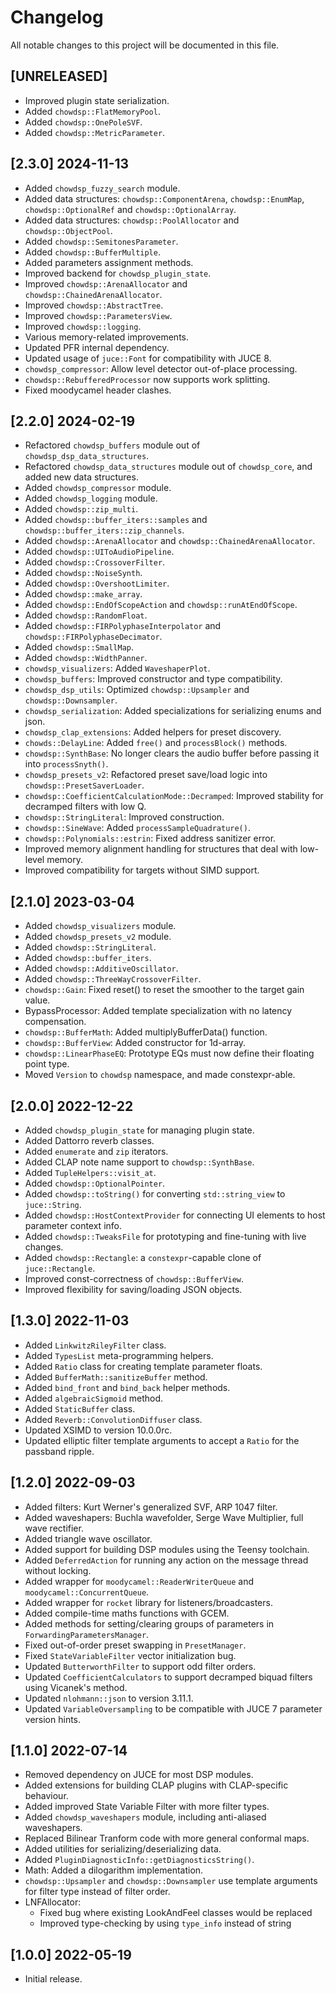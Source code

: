 # Changelog

All notable changes to this project will be documented in this file.

## [UNRELEASED]
- Improved plugin state serialization.
- Added `chowdsp::FlatMemoryPool`.
- Added `chowdsp::OnePoleSVF`.
- Added `chowdsp::MetricParameter`.

## [2.3.0] 2024-11-13
- Added `chowdsp_fuzzy_search` module.
- Added data structures: `chowdsp::ComponentArena`, `chowdsp::EnumMap`, `chowdsp::OptionalRef` and `chowdsp::OptionalArray`.
- Added data structures: `chowdsp::PoolAllocator` and `chowdsp::ObjectPool`.
- Added `chowdsp::SemitonesParameter`.
- Added `chowdsp::BufferMultiple`.
- Added parameters assignment methods.
- Improved backend for `chowdsp_plugin_state`.
- Improved `chowdsp::ArenaAllocator` and `chowdsp::ChainedArenaAllocator`.
- Improved `chowdsp::AbstractTree`.
- Improved `chowdsp::ParametersView`.
- Improved `chowdsp::logging`.
- Various memory-related improvements.
- Updated PFR internal dependency.
- Updated usage of `juce::Font` for compatibility with JUCE 8.
- `chowdsp_compressor`: Allow level detector out-of-place processing.
- `chowdsp::RebufferedProcessor` now supports work splitting.
- Fixed moodycamel header clashes.

## [2.2.0] 2024-02-19
- Refactored `chowdsp_buffers` module out of `chowdsp_dsp_data_structures`.
- Refactored `chowdsp_data_structures` module out of `chowdsp_core`, and added new data structures.
- Added `chowdsp_compressor` module.
- Added `chowdsp_logging` module.
- Added `chowdsp::zip_multi`.
- Added `chowdsp::buffer_iters::samples` and `chowdsp::buffer_iters::zip_channels`.
- Added `chowdsp::ArenaAllocator` and `chowdsp::ChainedArenaAllocator`.
- Added `chowdsp::UIToAudioPipeline`.
- Added `chowdsp::CrossoverFilter`.
- Added `chowdsp::NoiseSynth`.
- Added `chowdsp::OvershootLimiter`.
- Added `chowdsp::make_array`.
- Added `chowdsp::EndOfScopeAction` and `chowdsp::runAtEndOfScope`.
- Added `chowdsp::RandomFloat`.
- Added `chowdsp::FIRPolyphaseInterpolator` and `chowdsp::FIRPolyphaseDecimator`.
- Added `chowdsp::SmallMap`.
- Added `chowdsp::WidthPanner`.
- `chowdsp_visualizers`: Added `WaveshaperPlot`.
- `chowdsp_buffers`: Improved constructor and type compatibility.
- `chowdsp_dsp_utils`: Optimized `chowdsp::Upsampler` and `chowdsp::Downsampler`.
- `chowdsp_serialization`: Added specializations for serializing enums and json.
- `chowdsp_clap_extensions`: Added helpers for preset discovery.
- `chowds::DelayLine`: Added `free()` and `processBlock()` methods.
- `chowdsp::SynthBase`: No longer clears the audio buffer before passing it into `processSnyth()`.
- `chowdsp_presets_v2`: Refactored preset save/load logic into `chowdsp::PresetSaverLoader`.
- `chowdsp::CoefficientCalculationMode::Decramped`: Improved stability for decramped filters with low Q.
- `chowdsp::StringLiteral`: Improved construction.
- `chowdsp::SineWave`: Added `processSampleQuadrature()`.
- `chowdsp::Polynomials::estrin`: Fixed address sanitizer error.
- Improved memory alignment handling for structures that deal with low-level memory.
- Improved compatibility for targets without SIMD support.

## [2.1.0] 2023-03-04
- Added `chowdsp_visualizers` module.
- Added `chowdsp_presets_v2` module.
- Added `chowdsp::StringLiteral`.
- Added `chowdsp::buffer_iters`.
- Added `chowdsp::AdditiveOscillator`.
- Added `chowdsp::ThreeWayCrossoverFilter`.
- `chowdsp::Gain`: Fixed reset() to reset the smoother to the target gain value.
- BypassProcessor: Added template specialization with no latency compensation.
- `chowdsp::BufferMath`: Added multiplyBufferData() function.
- `chowdsp::BufferView`: Added constructor for 1d-array.
- `chowdsp::LinearPhaseEQ`: Prototype EQs must now define their floating point type.
- Moved `Version` to `chowdsp` namespace, and made constexpr-able.

## [2.0.0] 2022-12-22
- Added `chowdsp_plugin_state` for managing plugin state.
- Added Dattorro reverb classes.
- Added `enumerate` and `zip` iterators.
- Added CLAP note name support to `chowdsp::SynthBase`.
- Added `TupleHelpers::visit_at`.
- Added `chowdsp::OptionalPointer`.
- Added `chowdsp::toString()` for converting `std::string_view` to `juce::String`.
- Added `chowdsp::HostContextProvider` for connecting UI elements to host parameter context info.
- Added `chowdsp::TweaksFile` for prototyping and fine-tuning with live changes.
- Added `chowdsp::Rectangle`: a `constexpr`-capable clone of `juce::Rectangle`.
- Improved const-correctness of `chowdsp::BufferView`.
- Improved flexibility for saving/loading JSON objects.

## [1.3.0] 2022-11-03
- Added `LinkwitzRileyFilter` class.
- Added `TypesList` meta-programming helpers.
- Added `Ratio` class for creating template parameter floats.
- Added `BufferMath::sanitizeBuffer` method.
- Added `bind_front` and `bind_back` helper methods.
- Added `algebraicSigmoid` method.
- Added `StaticBuffer` class.
- Added `Reverb::ConvolutionDiffuser` class.
- Updated XSIMD to version 10.0.0rc.
- Updated elliptic filter template arguments to accept a `Ratio` for the passband ripple.

## [1.2.0] 2022-09-03
- Added filters: Kurt Werner's generalized SVF, ARP 1047 filter.
- Added waveshapers: Buchla wavefolder, Serge Wave Multiplier, full wave rectifier.
- Added triangle wave oscillator.
- Added support for building DSP modules using the Teensy toolchain.
- Added `DeferredAction` for running any action on the message thread without locking.
- Added wrapper for `moodycamel::ReaderWriterQueue` and `moodycamel::ConcurrentQueue`.
- Added wrapper for `rocket` library for listeners/broadcasters.
- Added compile-time maths functions with GCEM.
- Added methods for setting/clearing groups of parameters in `ForwardingParametersManager`.
- Fixed out-of-order preset swapping in `PresetManager`.
- Fixed `StateVariableFilter` vector initialization bug.
- Updated `ButterworthFilter` to support odd filter orders.
- Updated `CoefficientCalculators` to support decramped biquad filters using Vicanek's method.
- Updated `nlohmann::json` to version 3.11.1.
- Updated `VariableOversampling` to be compatible with JUCE 7 parameter version hints.

## [1.1.0] 2022-07-14
- Removed dependency on JUCE for most DSP modules.
- Added extensions for building CLAP plugins with CLAP-specific behaviour.
- Added improved State Variable Filter with more filter types.
- Added `chowdsp_waveshapers` module, including anti-aliased waveshapers.
- Replaced Bilinear Tranform code with more general conformal maps.
- Added utilities for serializing/deserializing data.
- Added `PluginDiagnosticInfo::getDiagnosticsString()`.
- Math: Added a dilogarithm implementation.
- `chowdsp::Upsampler` and `chowdsp::Downsampler` use template arguments for filter type instead of filter order.
- LNFAllocator:
  - Fixed bug where existing LookAndFeel classes would be replaced
  - Improved type-checking by using `type_info` instead of string

## [1.0.0] 2022-05-19
- Initial release.
